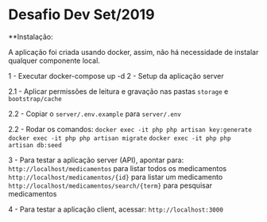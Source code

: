 # Desafio Dev Set/2019

**Instalação:

A aplicação foi criada usando docker, assim, não há necessidade de instalar qualquer componente local.

1 - Executar docker-compose up -d
2 - Setup da aplicação server

2.1 - Aplicar permissões de leitura e gravação nas pastas `storage` e `bootstrap/cache`
	
2.2 - Copiar o `server/.env.example` para `server/.env`
	
2.2 - Rodar os comandos:
`docker exec -it php php artisan key:generate`
`docker exec -it php php artisan migrate`
`docker exec -it php php artisan db:seed`

3 - Para testar a aplicação server (API), apontar para:
`http://localhost/medicamentos` para listar todos os medicamentos
`http://localhost/medicamentos/{id}` para listar um medicamento
`http://localhost/medicamentos/search/{term}` para pesquisar medicamentos

4 - Para testar a aplicação client, acessar:
`http://localhost:3000`	  
